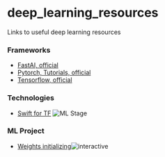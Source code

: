 # deep_learning_resources
Links to useful deep learning resources

### Frameworks
* [FastAI, official](https://course.fast.ai/)
* [Pytorch, Tutorials, official](https://pytorch.org/tutorials/)
* [Tensorflow, official](https://www.tensorflow.org/learn)

### Technologies
* [Swift for TF](https://colab.research.google.com/github/zaidalyafeai/Notebooks/blob/master/TF_Swift.ipynb#scrollTo=Snub2EZdCKKb) ![ML Stage](https://img.shields.io/badge/-Colab-yellow.svg?style=popout&logo=https://colab.research.google.com/img/colab_favicon_256px.png)

### ML Project

* [Weights initializing](http://www.deeplearning.ai/ai-notes/initialization/#utm_source=social&utm_medium=linkedin&utm_campaign=AINotesInitializationDiscussion1)![interactive](https://img.shields.io/badge/-interactive-blue.svg?style=popout&logo)

